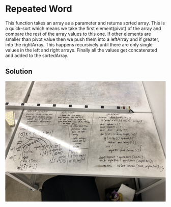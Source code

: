 # Repeated Word
This function takes an array as a parameter and returns sorted array. This is a quick-sort which means we take the first element(pivot) of the array and compare the rest of the array values to this one. If other elements are smaller than pivot value then we push them into a leftArray and if greater, into the rightArray. 
This happens recursively until there are only single values in the left and right arrays. Finally all the values get concatenated and added to the sortedArray.

## Solution
![quick-sort](assets/quick-sort.JPG)